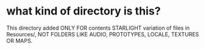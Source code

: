# what kind of directory is this?

This directory added ONLY FOR contents STARLIGHT variation of files in Resources/, NOT FOLDERS LIKE AUDIO, PROTOTYPES, LOCALE, TEXTURES OR MAPS.